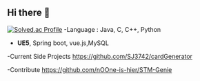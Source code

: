 ## Hi there 👋

<!--
**SJ3742/SJ3742** is a ✨ _special_ ✨ repository because its `README.md` (this file) appears on your GitHub profile.

Here are some ideas to get you started:

- 🔭 I’m currently working on ...
- 🌱 I’m currently learning ...
- 👯 I’m looking to collaborate on ...
- 🤔 I’m looking for help with ...
- 💬 Ask me about ...
- 📫 How to reach me: ...
- 😄 Pronouns: ...
- ⚡ Fun fact: ...
-->
[![Solved.ac Profile](http://mazassumnida.wtf/api/generate_badge?boj=causj)](https://solved.ac/causj)
-Language : Java, C, C++, Python
- **UE5**, Spring boot, vue.js,MySQL


-Current Side Projects
https://github.com/SJ3742/cardGenerator

-Contribute 
https://github.com/nOOne-is-hier/STM-Genie
